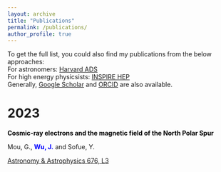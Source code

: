 ```yaml
---
layout: archive
title: "Publications"
permalink: /publications/
author_profile: true
---
```


To get the full list, you could also find my publications from the below approaches:  
For astronomers: [Harvard ADS](https://ui.adsabs.harvard.edu/search/q=orcid%3A0009-0000-7431-7885&sort=date+desc)  
For high energy physicsists: [INSPIRE HEP](https://inspirehep.net/authors/2685932)  
Generally, [Google Scholar](https://scholar.google.com/citations?user=hxR2VSsAAAAJ&hl=zh-CN&authuser=2) and [ORCID](https://orcid.org/0009-0000-7431-7885) are also available.

2023
======
<p style="color: black; font-weight: bold;">Cosmic-ray electrons and the magnetic field of the North Polar Spur</p>

Mou, G., <strong><span style="color: blue;">Wu, J.</span></strong> and Sofue, Y.

<a href="https://www.aanda.org/articles/aa/full_html/2023/08/aa45401-22/aa45401-22.html">Astronomy & Astrophysics 676, L3</a>